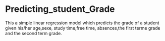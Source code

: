 # Predicting_student_Grade
This a simple linear regression model which predicts the grade of a student given his/her age,sexe, study time,free time, absences,the first terme grade and the second term grade.
